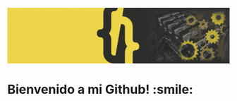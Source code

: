 ![Nico Constantin , Full Stack Developer](https://github.com/NicoConstantin/NicoConstantin/blob/master/Assets/header.gif)
<h1>Bienvenido a mi Github! :smile:</h1>